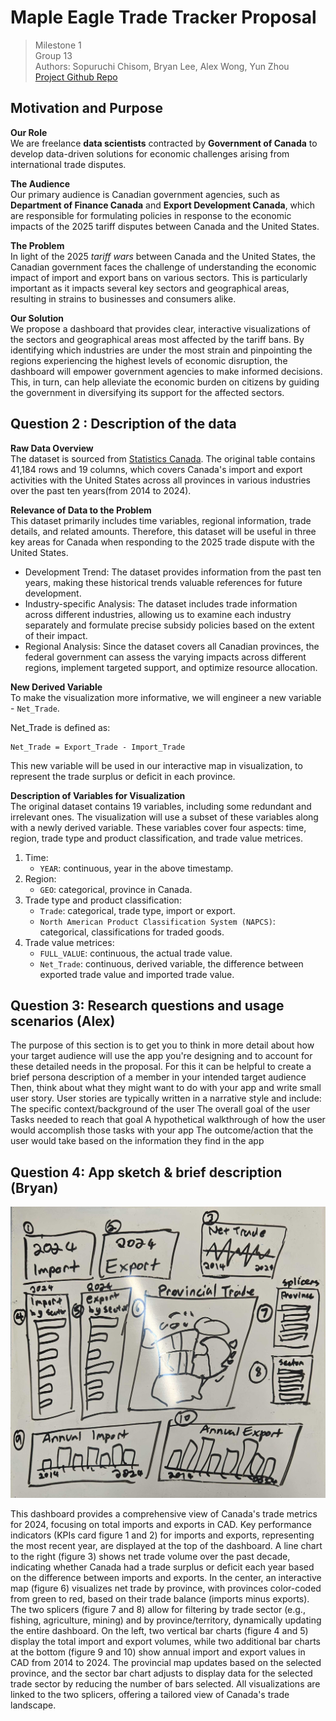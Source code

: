 # Maple Eagle Trade Tracker Proposal

> Milestone 1  
> Group 13  
> Authors: Sopuruchi Chisom, Bryan Lee, Alex Wong, Yun Zhou  
> [Project Github Repo](https://github.com/UBC-MDS/DSCI-532_2025_13_Maple-Eagle-Trade-Tracker)

## Motivation and Purpose
**Our Role**  
We are freelance **data scientists** contracted by  **Government of Canada** to develop data-driven solutions for economic challenges arising from international trade disputes.

**The Audience**  
Our primary audience is Canadian government agencies, such as **Department of Finance Canada** and **Export Development Canada**, which are responsible for formulating policies in response to the economic impacts of the 2025 tariff disputes between Canada and the United States.

**The Problem**  
In light of the 2025 *tariff wars* between Canada and the United States, the Canadian government faces the challenge of understanding the economic impact of import and export bans on various sectors. This is particularly important as it impacts several key sectors and geographical areas, resulting in strains to businesses and consumers alike.

**Our Solution**  
We propose a dashboard that provides clear, interactive visualizations of the sectors and geographical areas most affected by the tariff bans. By identifying which industries are under the most strain and pinpointing the regions experiencing the highest levels of economic disruption, the dashboard will empower government agencies to make informed decisions. This, in turn, can help alleviate the economic burden on citizens by guiding the government in diversifying its support for the affected sectors.

## Question 2 : Description of the data
**Raw Data Overview**  
The dataset is sourced from [Statistics Canada](http://doi.org/10.25318/1210017501-eng). The original table contains 41,184 rows and 19 columns, which covers Canada's import and export activities with the United States across all provinces in various industries over the past ten years(from 2014 to 2024).

**Relevance of Data to the Problem**  
This dataset primarily includes time variables, regional information, trade details, and related amounts. Therefore, this dataset will be useful in three key areas for Canada when responding to the 2025 trade dispute with the United States.  
- Development Trend: The dataset provides information from the past ten years, making these historical trends valuable references for future development.
- Industry-specific Analysis: The dataset includes trade information across different industries, allowing us to examine each industry separately and formulate precise subsidy policies based on the extent of their impact.
- Regional Analysis: Since the dataset covers all Canadian provinces, the federal government can assess the varying impacts across different regions, implement targeted support, and optimize resource allocation.

**New Derived Variable**  
To make the visualization more informative, we will engineer a new variable - `Net_Trade`. 

Net_Trade is defined as: 
``` 
Net_Trade = Export_Trade - Import_Trade
```   

This new variable will be used in our interactive map in visualization, to represent the trade surplus or deficit in each province.

**Description of Variables for Visualization**  
The original dataset contains 19 variables, including some redundant and irrelevant ones. The visualization will use a subset of these variables along with a newly derived variable. These variables cover four aspects: time, region, trade type and product classification, and trade value metrices.  
1. Time:
    - `YEAR`: continuous, year in the above timestamp.
2. Region:
    - `GEO`: categorical, province in Canada.
3. Trade type and product classification:
    - `Trade`: categorical, trade type, import or export.
    - `North American Product Classification System (NAPCS)`: categorical, classifications for traded goods.
4. Trade value metrices:
    - `FULL_VALUE`: continuous, the actual trade value.
    - `Net_Trade`: continuous, derived variable, the difference between exported trade value and imported trade value.

## Question 3: Research questions and usage scenarios (Alex)
The purpose of this section is to get you to think in more detail about how your target audience will use the app you're designing and to account for these detailed needs in the proposal.
For this it can be helpful to create a brief persona description of a member in your intended target audience
Then, think about what they might want to do with your app and write small user story. User stories are typically written in a narrative style and include:
The specific context/background of the user
The overall goal of the user
Tasks needed to reach that goal
A hypothetical walkthrough of how the user would accomplish those tasks with your app
The outcome/action that the user would take based on the information they find in the app


## Question 4: App sketch & brief description (Bryan)

![Dashboard Sketch](../img/sketch.png)

This dashboard provides a comprehensive view of Canada's trade metrics for 2024, focusing on total imports and exports in CAD. Key performance indicators (KPIs card figure 1 and 2) for imports and exports, representing the most recent year, are displayed at the top of the dashboard. A line chart to the right (figure 3) shows net trade volume over the past decade, indicating whether Canada had a trade surplus or deficit each year based on the difference between imports and exports. In the center, an interactive map (figure 6) visualizes net trade by province, with provinces color-coded from green to red, based on their trade balance (imports minus exports). The two splicers (figure 7 and 8) allow for filtering by trade sector (e.g., fishing, agriculture, mining) and by province/territory, dynamically updating the entire dashboard. On the left, two vertical bar charts (figure 4 and 5) display the total import and export volumes, while two additional bar charts at the bottom (figure 9 and 10) show annual import and export values in CAD from 2014 to 2024. The provincial map updates based on the selected province, and the sector bar chart adjusts to display data for the selected trade sector by reducing the number of bars selected. All visualizations are linked to the two splicers, offering a tailored view of Canada's trade landscape.